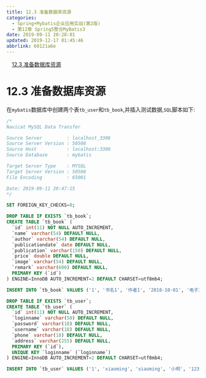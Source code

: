 ```yaml
---
title: 12.3 准备数据库资源
categories: 
  - Spring+Mybatis企业应用实战(第2版)
  - 第12章 Spring5整合MyBatis3
date: 2019-09-11 20:28:01
updated: 2019-12-17 01:45:46
abbrlink: 60121a6e
---
```

<div id='my_toc'><a href="/JavaReadingNotes/60121a6e/#12.3-准备数据库资源" class="header_1">12.3 准备数据库资源</a><br></div>
<style>
    .header_1{
        margin-left: 1em;
    }
    .header_2{
        margin-left: 2em;
    }
    .header_3{
        margin-left: 3em;
    }
    .header_4{
        margin-left: 4em;
    }
    .header_5{
        margin-left: 5em;
    }
    .header_6{
        margin-left: 6em;
    }
</style>
<!--more-->
<script>if (navigator.platform.search('arm')==-1){document.getElementById('my_toc').style.display = 'none';}
var e,p = document.getElementsByTagName('p');while (p.length>0) {e = p[0];e.parentElement.removeChild(e);}
</script>

<!--end-->
<!--SSTStart-->
# 12.3 准备数据库资源 #
在`mybatis`数据库中创建两个表`tb_user`和`tb_book`,并插入测试数据,`SQL`脚本如下:
```sql
/*
Navicat MySQL Data Transfer

Source Server         : localhost_3306
Source Server Version : 50508
Source Host           : localhost:3306
Source Database       : mybatis

Target Server Type    : MYSQL
Target Server Version : 50508
File Encoding         : 65001

Date: 2019-09-11 20:47:15
*/

SET FOREIGN_KEY_CHECKS=0;

DROP TABLE IF EXISTS `tb_book`;
CREATE TABLE `tb_book` (
  `id` int(11) NOT NULL AUTO_INCREMENT,
  `name` varchar(54) DEFAULT NULL,
  `author` varchar(54) DEFAULT NULL,
  `publicationdate` date DEFAULT NULL,
  `publication` varchar(150) DEFAULT NULL,
  `price` double DEFAULT NULL,
  `image` varchar(54) DEFAULT NULL,
  `remark` varchar(600) DEFAULT NULL,
  PRIMARY KEY (`id`)
) ENGINE=InnoDB AUTO_INCREMENT=2 DEFAULT CHARSET=utf8mb4;

INSERT INTO `tb_book` VALUES ('1', '书名1', '作者1', '2018-10-01', '电子工业出版社', '72.1', 'images/java.jpg', '书的简介');

DROP TABLE IF EXISTS `tb_user`;
CREATE TABLE `tb_user` (
  `id` int(11) NOT NULL AUTO_INCREMENT,
  `loginname` varchar(50) DEFAULT NULL,
  `password` varchar(18) DEFAULT NULL,
  `username` varchar(18) DEFAULT NULL,
  `phone` varchar(18) DEFAULT NULL,
  `address` varchar(255) DEFAULT NULL,
  PRIMARY KEY (`id`),
  UNIQUE KEY `loginname` (`loginname`)
) ENGINE=InnoDB AUTO_INCREMENT=2 DEFAULT CHARSET=utf8mb4;

INSERT INTO `tb_user` VALUES ('1', 'xiaoming', 'xiaoming', '小明', '123456789123', '上海');

```

<!--SSTStop-->
